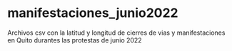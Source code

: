 # manifestaciones_junio2022
Archivos csv con la latitud y longitud de cierres de vias y manifestaciones en Quito durantes las protestas de junio 2022
